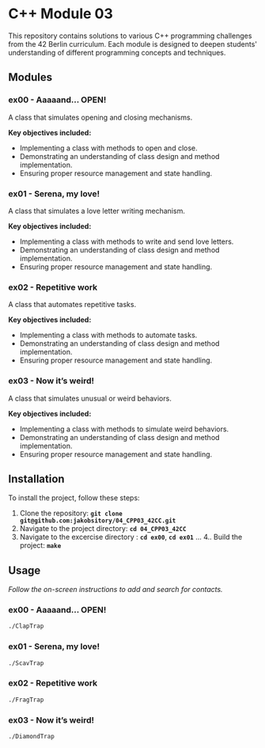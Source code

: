 # **C++ Module 03**

This repository contains solutions to various C++ programming challenges from the 42 Berlin curriculum. Each module is designed to deepen students' understanding of different programming concepts and techniques.

## **Modules**

### **ex00 - Aaaaand... OPEN!**
A class that simulates opening and closing mechanisms.

**Key objectives included:**

- Implementing a class with methods to open and close.
- Demonstrating an understanding of class design and method implementation.
- Ensuring proper resource management and state handling.

### **ex01 - Serena, my love!**
A class that simulates a love letter writing mechanism.

**Key objectives included:**

- Implementing a class with methods to write and send love letters.
- Demonstrating an understanding of class design and method implementation.
- Ensuring proper resource management and state handling.

### **ex02 - Repetitive work**
A class that automates repetitive tasks.

**Key objectives included:**

- Implementing a class with methods to automate tasks.
- Demonstrating an understanding of class design and method implementation.
- Ensuring proper resource management and state handling.

### **ex03 - Now it’s weird!**
A class that simulates unusual or weird behaviors.

**Key objectives included:**

- Implementing a class with methods to simulate weird behaviors.
- Demonstrating an understanding of class design and method implementation.
- Ensuring proper resource management and state handling.

## **Installation**

To install the project, follow these steps:

1. Clone the repository: **`git clone git@github.com:jakobsitory/04_CPP03_42CC.git`**
2. Navigate to the project directory: **`cd 04_CPP03_42CC`**
3. Navigate to the excercise directory : **`cd ex00`**,  **`cd ex01`** ...
4.. Build the project: **`make`**

## **Usage**
_Follow the on-screen instructions to add and search for contacts._

### **ex00 - Aaaaand... OPEN!**
```bash
./ClapTrap
```
### **ex01 - Serena, my love!**
```bash
./ScavTrap
```
### **ex02 - Repetitive work**
```bash
./FragTrap
```
### **ex03 - Now it’s weird!**
```bash
./DiamondTrap
```
